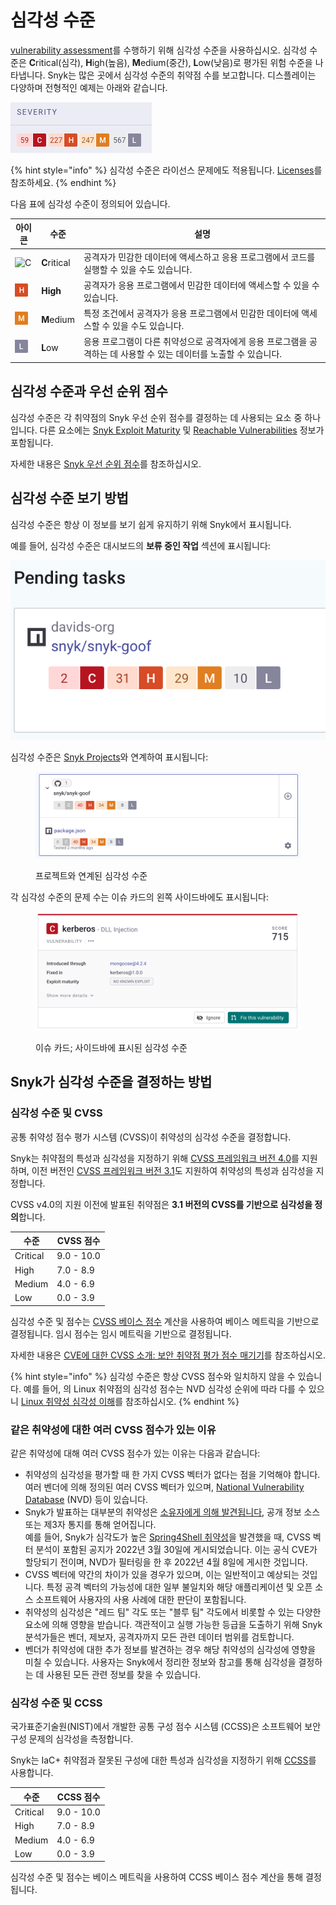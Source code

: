 # 심각성 수준

[vulnerability assessment](https://snyk.io/learn/vulnerability-assessment/)를 수행하기 위해 심각성 수준을 사용하십시오. 심각성 수준은 **C**ritical(심각), **H**igh(높음), **M**edium(중간), **L**ow(낮음)로 평가된 위험 수준을 나타냅니다. Snyk는 많은 곳에서 심각성 수준의 취약점 수를 보고합니다. 디스플레이는 다양하며 전형적인 예제는 아래와 같습니다.

<img src="../../.gitbook/assets/Screenshot 2022-08-16 at 09.52.22.png" alt="Issues at each level of severity, C, H, M, and L" data-size="original">

{% hint style="info" %}
심각성 수준은 라이선스 문제에도 적용됩니다. [Licenses](../../scan-with-snyk/snyk-open-source/scan-open-source-libraries-and-licenses/open-source-license-compliance.md)를 참조하세요.
{% endhint %}

다음 표에 심각성 수준이 정의되어 있습니다.

| 아이콘                                                                                                        | 수준         | 설명                                                                                                                                |
| ------------------------------------------------------------------------------------------------------------- | ------------ | ------------------------------------------------------------------------------------------------------------------------------------------ |
| <img src="../../.gitbook/assets/image (131) (1) (1) (1) (1) (1).png" alt="C" data-size="line">                | **C**ritical | 공격자가 민감한 데이터에 액세스하고 응용 프로그램에서 코드를 실행할 수 있을 수도 있습니다.                                                              |
| <img src="../../.gitbook/assets/image (103) (1) (1) (1) (1) (1) (1) (2) (1).png" alt="H" data-size="original"> | **High**     | 공격자가 응용 프로그램에서 민감한 데이터에 액세스할 수 있을 수 있습니다.                                                                           |
| ![M](<../../.gitbook/assets/image (133) (1).png>)                                                             | **M**edium   | 특정 조건에서 공격자가 응용 프로그램에서 민감한 데이터에 액세스할 수 있을 수도 있습니다.                                                    |
| ![L](<../../.gitbook/assets/image (422).png>)                                                                 | **L**ow      | 응용 프로그램이 다른 취약성으로 공격자에게 응용 프로그램을 공격하는 데 사용할 수 있는 데이터를 노출할 수 있습니다. |

## 심각성 수준과 우선 순위 점수

심각성 수준은 각 취약점의 Snyk 우선 순위 점수를 결정하는 데 사용되는 요소 중 하나입니다. 다른 요소에는 [Snyk Exploit Maturity](https://snyk.io/blog/whats-so-wild-about-exploits-in-the-wild-and-how-can-we-prioritize-accordingly/) 및 [Reachable Vulnerabilities](https://snyk.io/blog/optimizing-prioritization-with-deep-application-level-context/) 정보가 포함됩니다.

자세한 내용은 [Snyk 우선 순위 점수](priority-score.md)를 참조하십시오.

## 심각성 수준 보기 방법

심각성 수준은 항상 이 정보를 보기 쉽게 유지하기 위해 Snyk에서 표시됩니다.

예를 들어, 심각성 수준은 대시보드의 **보류 중인 작업** 섹션에 표시됩니다:

<img src="../../.gitbook/assets/image (158) (1) (1) (1) (1) (1) (1) (1) (2).png" alt="Severity levels with Pending tasks" data-size="original">

심각성 수준은 [Snyk Projects](../../snyk-admin/snyk-projects/)와 연계하여 표시됩니다:

<figure><img src="../../.gitbook/assets/image (43) (2).png" alt="Severity levels assoicated with Projects"><figcaption><p>프로젝트와 연계된 심각성 수준</p></figcaption></figure>

각 심각성 수준의 문제 수는 이슈 카드의 왼쪽 사이드바에도 표시됩니다:

<figure><img src="../../.gitbook/assets/image (39) (1) (1).png" alt="Issue card; severity levels in sidebar"><figcaption><p>이슈 카드; 사이드바에 표시된 심각성 수준</p></figcaption></figure>

## Snyk가 심각성 수준을 결정하는 방법

### 심각성 수준 및 CVSS

공통 취약성 점수 평가 시스템 (CVSS)이 취약성의 심각성 수준을 결정합니다.

Snyk는 취약점의 특성과 심각성을 지정하기 위해 [CVSS 프레임워크 버전 4.0](https://www.first.org/cvss/v4-0/)를 지원하며, 이전 버전인 [CVSS 프레임워크 버전 3.1](https://www.first.org/cvss/v3-1/)도 지원하여 취약성의 특성과 심각성을 지정합니다.

&#x20;CVSS v4.0의 지원 이전에 발표된 취약점은 **3.1 버전의 CVSS를 기반으로 심각성을 정의**합니다.

| **수준** | **CVSS 점수** |
| --------- | -------------- |
| Critical  | 9.0 - 10.0     |
| High      | 7.0 - 8.9      |
| Medium    | 4.0 - 6.9      |
| Low       | 0.0 - 3.9      |

심각성 수준 및 점수는 [CVSS 베이스 점수](https://www.first.org/cvss/specification-document) 계산을 사용하여 베이스 메트릭을 기반으로 결정됩니다. 임시 점수는 임시 메트릭을 기반으로 결정됩니다.

자세한 내용은 [CVE에 대한 CVSS 소개: 보안 취약점 평가 점수 매기기](https://snyk.io/blog/scoring-security-vulnerabilities-101-introducing-cvss-for-cve/)를 참조하십시오.

{% hint style="info" %}
심각성 수준은 항상 CVSS 점수와 일치하지 않을 수 있습니다. 예를 들어, 의 Linux 취약점의 심각성 점수는 NVD 심각성 순위에 따라 다를 수 있으니 [Linux 취약성 심각성 이해](../../scan-with-snyk/snyk-container/how-snyk-container-works/severity-levels-of-detected-linux-vulnerabilities.md)를 참조하십시오.
{% endhint %}

### **같은 취약성에 대한 여러 CVSS 점수가 있는 이유**

같은 취약성에 대해 여러 CVSS 점수가 있는 이유는 다음과 같습니다:

* 취약성의 심각성을 평가할 때 한 가지 CVSS 벡터가 없다는 점을 기억해야 합니다. 여러 벤더에 의해 정의된 여러 CVSS 벡터가 있으며, [National Vulnerability Database](https://nvd.nist.gov/) (NVD) 등이 있습니다.
* Snyk가 발표하는 대부분의 취약성은 [소유자에게 의해 발견됩니다](https://security.snyk.io/disclosed-vulnerabilities), 공개 정보 소스 또는 제3자 통지를 통해 얻어집니다.\
  예를 들어, Snyk가 심각도가 높은 [Spring4Shell 취약성](https://security.snyk.io/vuln/SNYK-JAVA-ORGSPRINGFRAMEWORK-2436751)을 발견했을 때, CVSS 벡터 분석이 포함된 공지가 2022년 3월 30일에 게시되었습니다. 이는 공식 CVE가 할당되기 전이며, NVD가 필터링을 한 후 2022년 4월 8일에 게시한 것입니다.
* CVSS 벡터에 약간의 차이가 있을 경우가 있으며, 이는 일반적이고 예상되는 것입니다. 특정 공격 벡터의 가능성에 대한 일부 불일치와 해당 애플리케이션 및 오픈 소스 소프트웨어 사용자의 사용 사례에 대한 판단이 포함됩니다.
* 취약성의 심각성은 "레드 팀" 각도 또는 "블루 팀" 각도에서 비롯할 수 있는 다양한 요소에 의해 영향을 받습니다. 객관적이고 실행 가능한 등급을 도출하기 위해 Snyk 분석가들은 벤더, 제보자, 공격자까지 모든 관련 데이터 범위를 검토합니다.
* 벤더가 취약성에 대한 추가 정보를 발견하는 경우 해당 취약성의 심각성에 영향을 미칠 수 있습니다. 사용자는 Snyk에서 정리한 정보와 참고를 통해 심각성을 결정하는 데 사용된 모든 관련 정보를 찾을 수 있습니다.

### 심각성 수준 및 CCSS

국가표준기술원(NIST)에서 개발한 공통 구성 점수 시스템 (CCSS)은 소프트웨어 보안 구성 문제의 심각성을 측정합니다.

Snyk는 IaC+ 취약점과 잘못된 구성에 대한 특성과 심각성을 지정하기 위해 [CCSS](https://www.nist.gov/publications/common-configuration-scoring-system-ccss-metrics-software-security-configuration)를 사용합니다.

| **수준** | **CCSS 점수** |
| --------- | -------------- |
| Critical  | 9.0 - 10.0     |
| High      | 7.0 - 8.9      |
| Medium    | 4.0 - 6.9      |
| Low       | 0.0 - 3.9      |

심각성 수준 및 점수는 베이스 메트릭을 사용하여 CCSS 베이스 점수 계산을 통해 결정됩니다.